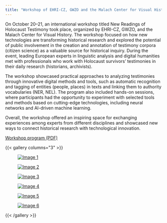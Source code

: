 ```yaml
---
title: "Workshop of EHRI-CZ, GWZO and the Malach Center for Visual History: New Readings of Holocaust Testimony"
---
```


On October 20–21, an international workshop titled New Readings of Holocaust Testimony took place, organized by EHRI-CZ, GWZO, and the Malach Center for Visual History. The workshop focused on how new technologies are transforming historical research and explored the potential of public involvement in the creation and annotation of testimony corpora (citizen science) as a valuable source for historical inquiry. During the event, leading European experts in linguistic analysis and digital humanities met with professionals who work with Holocaust survivors’ testimonies in their daily research (historians, archivists). 

The workshop showcased practical approaches to analyzing testimonies through innovative digital methods and tools, such as automatic recognition and tagging of entities (people, places) in texts and linking them to authority vocabularies (NER, NEL). The program also included hands-on sessions, where participants had the opportunity to experiment with selected tools and methods based on cutting-edge technologies, including neural networks and AI-driven machine learning.

Overall, the workshop offered an inspiring space for exchanging experiences among experts from different disciplines and showcased new ways to connect historical research with technological innovation.

[Workshop program (PDF)](/images/workshops/testimony/program.pdf)

{{< gallery columns="3" >}}
<figure>
  <a href="/images/workshops/testimony/1.jpg" data-fancybox="gallery">
    <img src="/images/workshops/testimony/1.jpg" alt="Image 1">
  </a>
</figure>
<figure>
  <a href="/images/workshops/testimony/2.jpg" data-fancybox="gallery">
    <img src="/images/workshops/testimony/2.jpg" alt="Image 2">
  </a>
</figure>
<figure>
  <a href="/images/workshops/testimony/3.jpg" data-fancybox="gallery">
    <img src="/images/workshops/testimony/3.jpg" alt="Image 3">
  </a>
</figure>
<figure>
  <a href="/images/workshops/testimony/4.jpg" data-fancybox="gallery">
    <img src="/images/workshops/testimony/4.jpg" alt="Image 4">
  </a>
</figure>
<figure>
  <a href="/images/workshops/testimony/5.jpg" data-fancybox="gallery">
    <img src="/images/workshops/testimony/5.jpg" alt="Image 5">
  </a>
</figure>
<figure>
  <a href="/images/workshops/testimony/6.jpg" data-fancybox="gallery">
    <img src="/images/workshops/testimony/6.jpg" alt="Image 6">
  </a>
</figure>
{{< /gallery >}}